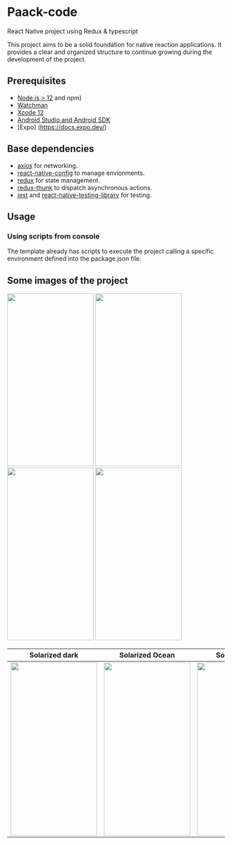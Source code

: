 # Paack-code
React Native project using Redux &amp; typescript

This project aims to be a solid foundation for native reaction applications. It provides a clear and organized structure to continue growing during the development of the project.
## Prerequisites

- [Node.js > 12](https://nodejs.org) and npm)
- [Watchman](https://facebook.github.io/watchman)
- [Xcode 12](https://developer.apple.com/xcode)
- [Android Studio and Android SDK](https://developer.android.com/studio)
- [Expo] (https://docs.expo.dev/)

## Base dependencies

- [axios](https://github.com/axios/axios) for networking.
- [react-native-config](https://github.com/luggit/react-native-config) to manage envionments.
- [redux](https://redux.js.org/) for state management.
- [redux-thunk](https://github.com/gaearon/redux-thunk) to dispatch asynchronous actions.
- [jest](https://facebook.github.io/jest/) and [react-native-testing-library](https://callstack.github.io/react-native-testing-library/) for testing.

## Usage

### Using scripts from console

The template already has scripts to execute the project calling a specific environment defined into the package.json file. 


## Some images of the project

<img src="https://user-images.githubusercontent.com/61159123/146764146-a0a44baf-f5f9-4467-aea7-f66890e8a105.png" data-canonical-src="https://gyazo.com/eb5c5741b6a9a16c692170a41a49c858.png" width="200" height="400" />

<img src="https://user-images.githubusercontent.com/61159123/146764150-dc85d848-cc32-4ccd-8a7a-27c442e000ce.png" data-canonical-src="https://gyazo.com/eb5c5741b6a9a16c692170a41a49c858.png" width="200" height="400" />

<img src="https://user-images.githubusercontent.com/61159123/146764142-391b94ae-ccaa-423e-86c4-ef60f4c26402.png" data-canonical-src="https://gyazo.com/eb5c5741b6a9a16c692170a41a49c858.png" width="200" height="400" />

<img src="https://user-images.githubusercontent.com/61159123/146764135-0326ff65-766c-4cc2-81f4-5007552d039b.png" data-canonical-src="https://gyazo.com/eb5c5741b6a9a16c692170a41a49c858.png" width="200" height="400" />

Solarized dark             |  Solarized Ocean           | Solarized dark             |  Solarized Ocean           
:-------------------------:|:--------------------------:|:--------------------------:|:--------------------------:
<img src="https://user-images.githubusercontent.com/61159123/146764142-391b94ae-ccaa-423e-86c4-ef60f4c26402.png" data-canonical-src="https://gyazo.com/eb5c5741b6a9a16c692170a41a49c858.png" width="200" height="400" />  |  <img src="https://user-images.githubusercontent.com/61159123/146764142-391b94ae-ccaa-423e-86c4-ef60f4c26402.png" data-canonical-src="https://gyazo.com/eb5c5741b6a9a16c692170a41a49c858.png" width="200" height="400" />|  <img src="https://user-images.githubusercontent.com/61159123/146764142-391b94ae-ccaa-423e-86c4-ef60f4c26402.png" data-canonical-src="https://gyazo.com/eb5c5741b6a9a16c692170a41a49c858.png" width="200" height="400" />|  <img src="https://user-images.githubusercontent.com/61159123/146764142-391b94ae-ccaa-423e-86c4-ef60f4c26402.png" data-canonical-src="https://gyazo.com/eb5c5741b6a9a16c692170a41a49c858.png" width="200" height="400" />


